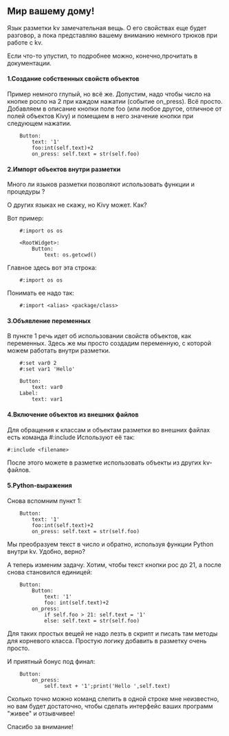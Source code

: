 ## Мир вашему дому!

Язык разметки kv замечательная вещь.
О его свойствах еще будет разговор, а пока
представляю вашему вниманию немного трюков при работе с kv. 

Если что-то упустил, то подробнее можно, конечно,прочитать в документации. 
	
#### 1.Создание собственных свойств объектов
		
Пример немного глупый, но всё же. Допустим,
надо чтобы число на кнопке росло на 2
при каждом нажатии (событие on_press). Всё просто. 
Добавляем в описание кнопки поле foo 
(или любое другое, отличное от полей объектов Kivy)
и помещаем в него значение кнопки при следующем нажатии.
		 
		Button:
			text: '1'
			foo:int(self.text)+2
			on_press: self.text = str(self.foo)
		
#### 2.Импорт объектов внутри разметки
	
Много ли языков разметки позволяют использовать
функции и процедуры ?

О других языках не скажу, но Kivy может. Как?

Вот пример:
		
		#:import os os
		
		<RootWidget>:
			Button:
				text: os.getcwd()
Главное здесь вот эта строка:
		
		#:import os os
Понимать ее надо так:
		
		#:import <alias> <package/class>
	
#### 3.Объявление переменных
	
В пункте 1 речь идет об использовании свойств 
объектов, как переменных. Здесь же мы
просто создадим переменную, с которой
можем работать внутри разметки.
		
		
		#:set var0 2
		#:set var1 'Hello'
		
		Button:
			text: var0
		Label:
			text: var1
		
#### 4.Включение объектов из внешних файлов

Для обращения к классам и объектам разметки
во внешних файлах есть команда #:include
Используют её так:
	
	#:include <filename>
После этого можете в разметке использовать
объекты из других kv-файлов.
	
#### 5.Python-выражения
	
Снова вспомним пункт 1:
		
		Button:
			text: '1'
			foo:int(self.text)+2
			on_press: self.text = str(self.foo)
		
Мы преобразуем текст в число и обратно,
используя функции Python внутри kv. Удобно, верно?

А теперь изменим задачу. Хотим, чтобы текст 
кнопки рос до 21, а после снова становился единицей:
		
		Button:
			Button:
				text: '1'
				foo: int(self.text)+2
			on_press: 
	            if self.foo > 21: self.text = '1'
	            else: self.text = str(self.foo)
		
Для таких простых вещей не надо лезть в скрипт 
и писать там методы для корневого класса.
Простую логику добавить в разметку очень просто.

И приятный бонус под финал:
		
		Button:
			on_press:
				self.text + '1';print('Hello ',self.text)
		
Сколько точно можно команд слепить в одной строке мне неизвестно,
но вам будет достаточно, чтобы сделать интерфейс ваших программ
"живее" и отзывчивее!
		
Спасибо за внимание!		
